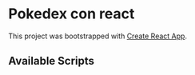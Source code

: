 # Pokedex con react

This project was bootstrapped with [Create React App](https://github.com/facebook/create-react-app).

## Available Scripts

